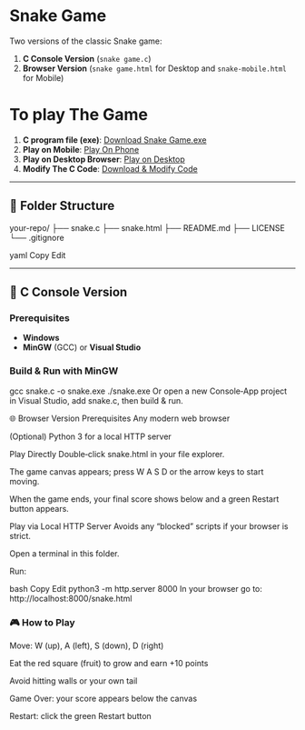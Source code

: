 # Snake Game

Two versions of the classic Snake game:

1. **C Console Version** (`snake game.c`)
2. **Browser Version** (`snake game.html` for Desktop and `snake-mobile.html` for Mobile)

# To play The Game
1. **C program file (exe)**: [Download Snake Game.exe](tanjimwahid.github.io/snake_game/snake%20game.exe)
2. **Play on Mobile**: [Play On Phone](tanjimwahid.github.io/snake_game/snake-mobile.html)
3. **Play on Desktop Browser**: [Play on Desktop](ttanjimwahid.github.io/snake_game/snake%20game.html)
4. **Modify The C Code**: [Download & Modify Code](ttanjimwahid.github.io/snake_game/snake%20game.c)


---

## 📂 Folder Structure

your-repo/ ├── snake.c ├── snake.html ├── README.md ├── LICENSE └── .gitignore

yaml
Copy
Edit

---

## 🐍 C Console Version

### Prerequisites

- **Windows**
- **MinGW** (GCC) or **Visual Studio**

### Build & Run with MinGW

gcc snake.c -o snake.exe
./snake.exe
Or open a new Console‑App project in Visual Studio, add snake.c, then build & run.

🌐 Browser Version
Prerequisites
Any modern web browser

(Optional) Python 3 for a local HTTP server

Play Directly
Double‑click snake.html in your file explorer.

The game canvas appears; press W A S D or the arrow keys to start moving.

When the game ends, your final score shows below and a green Restart button appears.

Play via Local HTTP Server
Avoids any “blocked” scripts if your browser is strict.

Open a terminal in this folder.

Run:

bash
Copy
Edit
python3 -m http.server 8000
In your browser go to:
http://localhost:8000/snake.html

### 🎮 How to Play
Move: W (up), A (left), S (down), D (right)

Eat the red square (fruit) to grow and earn +10 points

Avoid hitting walls or your own tail

Game Over: your score appears below the canvas

Restart: click the green Restart button
```
